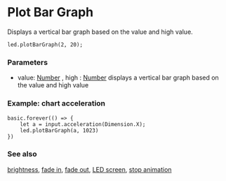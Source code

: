 # Plot Bar Graph

Displays a vertical bar graph based on the value and high value.

```sig
led.plotBarGraph(2, 20);
```

### Parameters

* value: [Number](/microbit/reference/types/number) , high : [Number](/microbit/reference/types/number) displays a vertical bar graph based on the value and high value

### Example: chart acceleration

```blocks
basic.forever(() => {
    let a = input.acceleration(Dimension.X);
    led.plotBarGraph(a, 1023)
})
```

### See also

[brightness](/microbit/reference/led/brightness), [fade in](/microbit/reference/led/fade-in), [fade out](/microbit/reference/led/fade-out), [LED screen](/microbit/device/screen), [stop animation](/microbit/reference/led/stop-animation)

